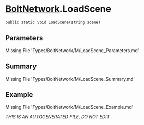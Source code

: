 # [BoltNetwork](Types/BoltNetwork.md).LoadScene
`public static void LoadScene(string scene)`
## Parameters
Missing File 'Types/BoltNetwork/M/LoadScene_Parameters.md'
## Summary
Missing File 'Types/BoltNetwork/M/LoadScene_Summary.md'
## Example
Missing File 'Types/BoltNetwork/M/LoadScene_Example.md'

*THIS IS AN AUTOGENERATED FILE, DO NOT EDIT*
